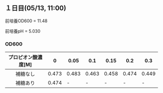 ## １日目(05/13, 11:00)

前培養OD600 = 11.48

前培養pH = 5.030

### OD600

| プロピオン酸濃度[M] | 0     | 0.05  | 0.1   | 0.15  | 0.2   | 0.3   |
|:---------------:|-------|-------|-------|-------|-------|-------|
| 補糖なし           | 0.473 | 0.483| 0.463 | 0.458 | 0.474  | 0.449 |
| 補糖あり           | 0.474 | - | - | -|-  | - |

